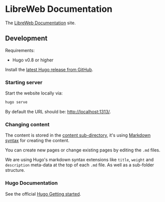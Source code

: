 # LibreWeb Documentation

The [LibreWeb Documentation](https://docs.libreweb.org) site.

## Development

Requirements:

- Hugo v0.8 or higher

Install the [latest Hugo release from GitHub](https://github.com/gohugoio/hugo/releases).

### Starting server

Start the website locally via:

```sh
hugo serve
```

By default the URL should be: [http://localhost:1313/](http://localhost:1313/).

### Changing content

The content is stored in the [content sub-directory](./content), it's using [Markdown syntax](https://www.markdownguide.org/basic-syntax/) for creating the content.

You can create new pages or change existing pages by editing the `.md` files.

We are using Hugo's markdown syntax extensions like `title`, `weight` and `description` meta-data at the top of each `.md` file. As well as a sub-folder structure.

### Hugo Documentation

See the official [Hugo Getting started](https://gohugo.io/getting-started/).
